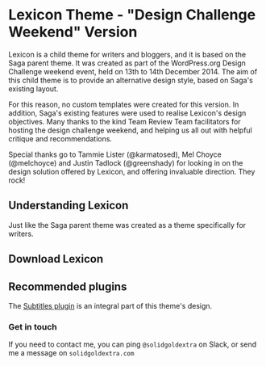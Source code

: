 # Lexicon Theme - "Design Challenge Weekend" Version

Lexicon is a child theme for writers and bloggers, and it is based on the Saga parent theme.  It was created as part of the WordPress.org Design Challenge weekend event, held on 13th to 14th December 2014. The aim of this child theme is to provide an alternative design style, based on Saga's existing layout.

For this reason, no custom templates were created for this version. In addition, Saga's existing features were used to realise Lexicon's design objectives. Many thanks to the kind Team Review Team facilitators for hosting the design challenge weekend, and helping us all out with helpful critique and recommendations.

Special thanks go to Tammie Lister (@karmatosed), Mel Choyce (@melchoyce) and Justin Tadlock (@greenshady) for looking in on the design solution offered by Lexicon, and offering invaluable direction. They rock!


## Understanding Lexicon

Just like the Saga parent theme was created as a theme specifically for writers.  

## Download Lexicon


## Recommended plugins

The [Subtitles plugin](http://wordpress.org/plugins/subtitles) is an integral part of this theme's design.


### Get in touch

If you need to contact me, you can ping `@solidgoldextra` on Slack, or send me a message on `solidgoldextra.com`